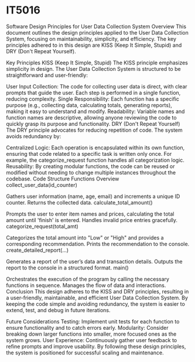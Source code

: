 # IT5016

Software Design Principles for User Data Collection System
Overview
This document outlines the design principles applied to the User Data Collection System, focusing on maintainability, simplicity, and efficiency. The key principles adhered to in this design are KISS (Keep It Simple, Stupid) and DRY (Don't Repeat Yourself).

Key Principles
KISS (Keep It Simple, Stupid)
The KISS principle emphasizes simplicity in design. The User Data Collection System is structured to be straightforward and user-friendly:

User Input Collection: The code for collecting user data is direct, with clear prompts that guide the user. Each step is performed in a single function, reducing complexity.
Single Responsibility: Each function has a specific purpose (e.g., collecting data, calculating totals, generating reports), making it easy to understand and modify.
Readability: Variable names and function names are descriptive, allowing anyone reviewing the code to quickly grasp its purpose and functionality.
DRY (Don't Repeat Yourself)
The DRY principle advocates for reducing repetition of code. The system avoids redundancy by:

Centralized Logic: Each operation is encapsulated within its own function, ensuring that code related to a specific task is written only once. For example, the categorize_request function handles all categorization logic.
Reusability: By creating modular functions, the code can be reused or modified without needing to change multiple instances throughout the codebase.
Code Structure
Functions Overview
collect_user_data(id_counter)

Gathers user information (name, age, email) and increments a unique ID counter.
Returns the collected data.
calculate_total_amount()

Prompts the user to enter item names and prices, calculating the total amount until 'finish' is entered.
Handles invalid price entries gracefully.
categorize_request(total_amt)

Categorizes the total amount into "Low" or "High" and provides a corresponding recommendation.
Prints the recommendation to the console.
create_detailed_report(...)

Generates a report of the user’s data and transaction details.
Outputs the report to the console in a structured format.
main()

Orchestrates the execution of the program by calling the necessary functions in sequence.
Manages the flow of data and interactions.
Conclusion
This design adheres to the KISS and DRY principles, resulting in a user-friendly, maintainable, and efficient User Data Collection System. By keeping the code simple and avoiding redundancy, the system is easier to extend, test, and debug in future iterations.

Future Considerations
Testing: Implement unit tests for each function to ensure functionality and to catch errors early.
Modularity: Consider breaking down larger functions into smaller, more focused ones as the system grows.
User Experience: Continuously gather user feedback to refine prompts and improve usability.
By following these design principles, the system is positioned for successful scaling and maintenance.




